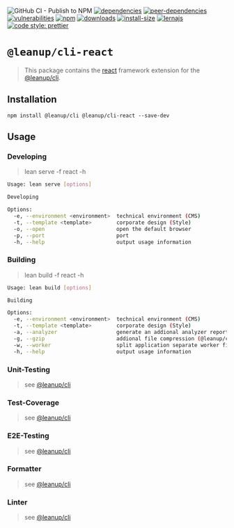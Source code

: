 ![GitHub CI - Publish to NPM](https://github.com/leanupjs/leanup/workflows/GitHub%20CI%20-%20Publish%20to%20NPM/badge.svg)
[![dependencies][dependencies]][dependencies-url]
[![peer-dependencies][peer-dependencies]][peer-dependencies-url]
[![vulnerabilities][vulnerabilities]][vulnerabilities-url]
[![npm][npm]][npm-url]
[![downloads][downloads]][downloads-url]
[![install-size][install-size]][install-size-url]
[![lernajs][lernajs]][lernajs-url]
[![code style: prettier](https://img.shields.io/badge/code_style-prettier-ff69b4.svg)](https://github.com/prettier/prettier)

[npm]: https://img.shields.io/npm/v/@leanup/cli-react
[npm-url]: https://www.npmjs.com/package/@leanup/cli-react
[dependencies]: https://david-dm.org/leanupjs/leanup/release%2F1.0/status.svg?path=packages/cli/frameworks/react
[dependencies-url]: https://david-dm.org/leanupjs/leanup/release%2F1.0?path=packages/cli/frameworks/react
[peer-dependencies]: https://img.shields.io/david/peer/leanupjs/leanup?path=packages/cli/frameworks/react
[peer-dependencies-url]: https://david-dm.org/leanupjs/leanup/release%2F1.0?path=packages/cli/frameworks/react&type=peer
[vulnerabilities]: https://snyk.io/test/npm/@leanup/cli-react/badge.svg
[vulnerabilities-url]: https://snyk.io/test/npm/@leanup/cli-react
[downloads]: https://img.shields.io/npm/dt/@leanup/cli-react
[downloads-url]: https://npmcharts.com/compare/@leanup/cli-react?minimal=true
[install-size]: https://packagephobia.now.sh/badge?p=@leanup/cli-react
[install-size-url]: https://packagephobia.now.sh/result?p=@leanup/cli-react
[lernajs]: https://img.shields.io/badge/managed%20with-lerna-blueviolet
[lernajs-url]: https://lerna.js.org

# `@leanup/cli-react`

> This package contains the [react](https://reactjs.org) framework extension for the [@leanup/cli](https://www.npmjs.com/package/@leanup/cli).

## Installation

`npm install @leanup/cli @leanup/cli-react --save-dev`

## Usage

### Developing

> lean serve -f react -h

```bash
Usage: lean serve [options]

Developing

Options:
  -e, --environment <environment>  technical environment (CMS)
  -t, --template <template>        corporate design (Style)
  -o, --open                       open the default browser
  -p, --port                       port
  -h, --help                       output usage information
```

### Building

> lean build -f react -h

```bash
Usage: lean build [options]

Building

Options:
  -e, --environment <environment>  technical environment (CMS)
  -t, --template <template>        corporate design (Style)
  -a, --analyzer                   generate an addional analyzer report (@leanup/cli-addons required)
  -g, --gzip                       addional file compression (@leanup/cli-addons required)
  -w, --worker                     split application separate worker files (@leanup/cli-addons required)
  -h, --help                       output usage information
```

### Unit-Testing

> see [@leanup/cli]

### Test-Coverage

> see [@leanup/cli]

### E2E-Testing

> see [@leanup/cli]

### Formatter

> see [@leanup/cli]

### Linter

> see [@leanup/cli]

[@leanup/cli]: https://www.npmjs.com/package/@leanup/cli

